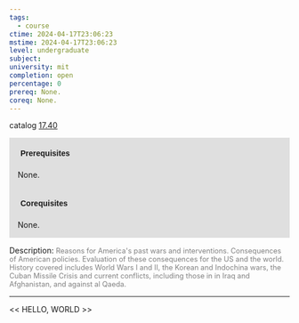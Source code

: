 ```yaml
---
tags:
  - course
ctime: 2024-04-17T23:06:23
mstime: 2024-04-17T23:06:23
level: undergraduate
subject: 
university: mit
completion: open
percentage: 0
prereq: None.
coreq: None.
---
```


catalog [17.40](http://student.mit.edu/catalog/m17b.html#17.40)

<span style="display: block; padding: 15px; background-color: rgb(100, 100, 100, 0.2);"><font id="m_prereq1578_0" style="display: block; font-family: Arial, sans-serif; font-weight: bold; padding: 5px">Prerequisites</font><br><span id="prereq1578_0">None.</span></span>
<span style="display: block; padding: 15px; background-color: rgb(100, 100, 100, 0.2);"><font id="m_coreq1578_0" style="display: block; font-family: Arial, sans-serif; font-weight: bold; padding: 5px">Corequisites</font><br><span id="coreq1578_0">None.</span></span>

<font style="">Description:</font>
<font style="color: grey; font-size: 0.8rem;">Reasons for America's past wars and interventions. Consequences of American policies. Evaluation of these consequences for the US and the world. History covered includes World Wars I and II, the Korean and Indochina wars, the Cuban Missile Crisis and current conflicts, including those in in Iraq and Afghanistan, and against al Qaeda.</font>



---

<< HELLO, WORLD >>

